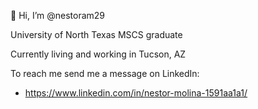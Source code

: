 👋 Hi, I’m @nestoram29

University of North Texas MSCS graduate

Currently living and working in Tucson, AZ

To reach me send me a message on LinkedIn:
- https://www.linkedin.com/in/nestor-molina-1591aa1a1/
